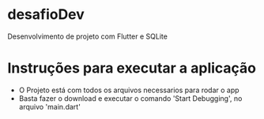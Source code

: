 # desafioDev
Desenvolvimento de projeto com Flutter e SQLite

# Instruções para executar a aplicação
- O Projeto está com todos os arquivos necessarios para rodar o app
- Basta fazer o download e executar o comando 'Start Debugging', no arquivo 'main.dart' 